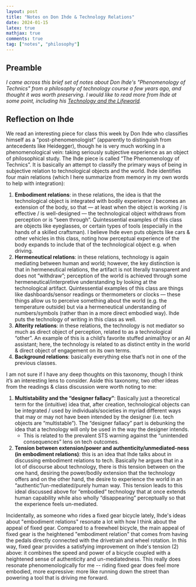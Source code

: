 ```yaml
---
layout: post
title: "Notes on Don Ihde & Technology Relations"
date: 2024-01-15
latex: true
mathjax: true
comments: true
tag: ["notes", "philosophy"]
---
```


## Preamble

*I came across this brief set of notes about Don Ihde's "Phenomenology of Technics" from a philosophy of technology course a few years ago, and thought it was worth preserving. I would like to read more from Ihde at some point, including his [Technology and the Lifeworld](https://iupress.org/9780253205605/technology-and-the-lifeworld/).*

## Reflection on Ihde

We read an interesting piece for class this week by Don Ihde who classifies himself as a “post-phenomenologist” (apparently to distinguish from antecedents like Heidegger), though he is very much working in a phenomenological vein: taking seriously subjective experience as an object of philosophical study. The Ihde piece is called “The Phenomenology of Technics”. It is basically an attempt to classify the primary ways of being in subjective relation to technological objects and the world. Ihde identifies four main relations (which I here summarize from memory in my own words to help with integration): 

1. **Embodiment relations**: in these relations, the idea is that the technological object is integrated with bodily experience / becomes an extension of the body, so that — at least when the object is working / is effective / is well-designed — the technological object withdraws from perception or is “seen through”. Quintessential examples of this class are objects like eyeglasses, or certain types of tools (especially in the hands of a skilled craftsman). I believe Ihde even puts objects like cars & other vehicles in this class, noting how perceptual experience of the body expands to include that of the technological object e.g. when driving. 
2. **Hermeneutical relations**: in these relations, technology is again mediating between human and world; however, the key distinction is that in hermeneutical relations, the artifact is not literally transparent and does not “withdraw”; perception of the world is achieved through some hermeneutical/interpretive understanding by looking at the technological artifact. Quintessential examples of this class are things like dashboards/sensor readings or thermometers or clocks — these things allow us to perceive something about the world (e.g. the temperature outside) but via a hermeneutical understanding of numbers/symbols (rather than in a more direct embodied way). Ihde puts the technology of writing in this class as well. 
3. **Alterity relations**: in these relations, the technology is not mediator so much as direct object of perception, related to as a technological “other”. An example of this is a child’s favorite stuffed animal/toy or an AI assistant; here, the technology is related to as distinct entity in the world & direct object of engagement on its own terms. 
4. **Background relations**: basically everything else that’s not in one of the previous classes. 

I am not sure if I have any deep thoughts on this taxonomy, though I think it’s an interesting lens to consider. Aside this taxonomy, two other ideas from the readings & class discussion were worth noting to me: 

1. **Multistability and the “designer fallacy”**: Basically just a theoretical term for the (intuitive) idea that, after creation, technological objects can be integrated / used by individuals/societies in myriad different ways that may or may not have been intended by the designer (i.e. tech objects are “multistable”). The “designer fallacy” part is debunking the idea that a technology will only be used in the way the designer intends.
    * This is related to the prevalent STS warning against the “unintended consequences” lens on tech outcomes. 
2. **Tension between extension/power and authenticity/unmediated-ness (in embodiment relations)**: this is an idea that Ihde talks about in discussing embodiment relations to tech. Basically he argues that in a lot of discourse about technology, there is this tension between on the one hand, desiring the power/bodily extension that the technology offers and on the other hand, the desire to experience the world in an “authentic”/un-mediated/purely human way. This tension leads to this ideal discussed above for “embodied” technology that at once extends human capability while also wholly “disappearing” perceptually so that the experience feels un-mediated. 

Incidentally, as someone who rides a fixed gear bicycle lately, Ihde's ideas about "embodiment relations" resonate a lot with how I think about the appeal of fixed gear. Compared to a freewheel bicycle, the main appeal of fixed gear is the heightened "embodiment relation" that comes from having the pedals directly connected with the drivetrain and wheel rotation. In this way, fixed gear provides a satisfying improvement on Ihde's tension (2) above: it combines the speed and power of a bicycle coupled with a heightened sense of authenticity and un-mediatedness. This really does resonate phenomenologically for me -- riding fixed gear does feel more embodied, more expressive: more like running down the street than powering a tool that is driving me forward.
